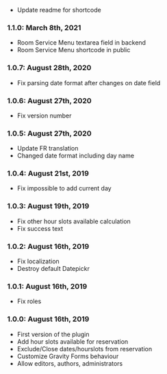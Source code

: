 * Update readme for shortcode

### 1.1.0: March 8th, 2021
* Room Service Menu textarea field in backend
* Room Service Menu shortcode in public

### 1.0.7: August 28th, 2020
* Fix parsing date format after changes on date field

### 1.0.6: August 27th, 2020
* Fix version number

### 1.0.5: August 27th, 2020
* Update FR translation
* Changed date format including day name

### 1.0.4: August 21st, 2019
* Fix impossible to add current day

### 1.0.3: August 19th, 2019
* Fix other hour slots available calculation
* Fix success text

### 1.0.2: August 16th, 2019
* Fix localization
* Destroy default Datepickr

### 1.0.1: August 16th, 2019
* Fix roles

### 1.0.0: August 16th, 2019
* First version of the plugin
* Add hour slots available for reservation
* Exclude/Close dates/hourslots from reservation
* Customize Gravity Forms behaviour
* Allow editors, authors, administrators